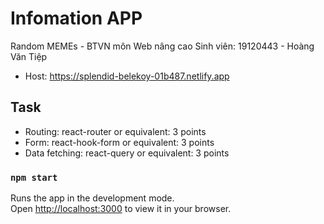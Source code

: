 # Infomation APP

Random MEMEs - BTVN môn Web nâng cao Sinh viên: 19120443 - Hoàng Văn Tiệp 
- Host: https://splendid-belekoy-01b487.netlify.app
## Task
- Routing: react-router or equivalent: 3 points
- Form: react-hook-form or equivalent: 3 points
- Data fetching: react-query or equivalent: 3 points

### `npm start`

Runs the app in the development mode.\
Open [http://localhost:3000](http://localhost:3000) to view it in your browser.

